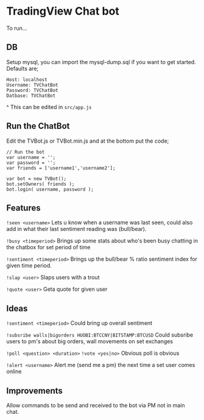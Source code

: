 # TradingView Chat bot
  
To run... 

## DB
Setup mysql, you can import the mysql-dump.sql if you want to get started.
Defaults are; 
```
Host: localhost
Username: TVChatBot
Password: TVChatBot
Datbase: TVChatBot
```
^ This can be edited in ``src/app.js``

## Run the ChatBot
Edit the TVBot.js or TVBot.min.js and at the bottom put the code;  
```
// Run the bot
var username = '';
var password = '';
var friends = ['username1','username2'];

var bot = new TVBot();
bot.setOwners( friends );
bot.login( username, password );
```

## Features
``!seen <username>``
Lets u know when a username was last seen, could also add in what their last sentiment reading was (bull/bear).

``!busy <timeperiod>``
Brings up some stats about who's been busy chatting in the chatbox for set period of time

``!sentiment <timeperiod>``
Brings up the bull/bear % ratio sentiment index for given time period.

``!slap <user>``
Slaps users with a trout

``!quote <user>``
Geta quote for given user
  
## Ideas
``!sentiment <timeperiod>``
Could bring up overall sentiment 
  
``!subsribe walls|bigorders HUOBI:BTCCNY|BITSTAMP:BTCUSD``
Could subsribe users to pm's about big orders, wall movements on set exchanges  
   
``!poll <question> <duration>``
``!vote <yes|no>``
Obvious poll is obvious  
   
``!alert <username>``
Alert me (send me a pm) the next time a set user comes online
  
## Improvements
Allow commands to be send and received to the bot via PM not in main chat. 